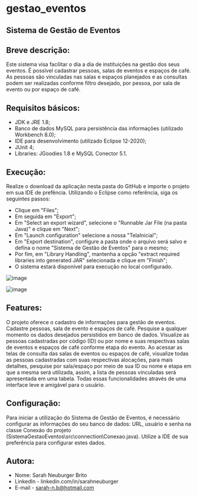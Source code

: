 # gestao_eventos

## Sistema de Gestão de Eventos

## Breve descrição:
Este sistema visa facilitar o dia a dia de instituições na gestão dos seus eventos.
É possível cadastrar pessoas, salas de eventos e espaços de café. As pessoas são vinculadas nas salas e espaços planejados e as consultas podem ser realizadas conforme filtro desejado, por pessoa, por sala de evento ou por espaço de café. 

## Requisitos básicos:
- JDK e JRE 1.8;
- Banco de dados MySQL para persistência das informações (utilizado Workbench 8.0);
- IDE para desenvolvimento (utilizado Eclipse 12-2020);
- JUnit 4;
- Libraries: JGoodies 1.8 e MySQL Conector 5.1.

## Execução:
Realize o download da aplicação nesta pasta do GitHub e importe o projeto em sua IDE de prefência.
Utilizando o Eclipse como referência, siga os seguintes passos: 
- Clique em "Files";
- Em seguida em "Export";
- Em "Select an export wizard", selecione o "Runnable Jar File (na pasta Java)" e clique em "Next";
- Em "Launch configuration" selecione a nossa "TelaInicial";
- Em "Export destination", configure a pasta onde o arquivo será salvo e defina o nome "Sistema de Gestão de Eventos" para o mesmo;
- Por fim, em "Library Handling", mantenha a opção "extract required libraries into generated JAR" selecionada e clique em "Finish";
- O sistema estará disponível para execução no local configurado.

![image](https://user-images.githubusercontent.com/61321914/109397360-ed271380-7914-11eb-8daa-3c5cf650039b.png)

![image](https://user-images.githubusercontent.com/61321914/109397389-16e03a80-7915-11eb-95ff-89a552ea6f45.png)


## Features:
O projeto oferece o cadastro de informações para gestão de eventos. Cadastre pessoas, sala de evento e espaços de café. Pesquise a qualquer momento os dados desejados persistidos em banco de dados. Visualize as pessoas cadastradas por código (ID) ou por nome e suas respectivas salas de eventos e espaços de café conforme etapa do evento. Ao acessar as telas de consulta das salas de eventos ou espaços de café, visualize todas as pessoas cadastradas com suas respectivas alocações, para mais detalhes, pesquise por sala/espaço por meio de sua ID ou nome e etapa em que a mesma será utilizada, assim, a lista de pessoas vinculadas será apresentada em uma tabela. Todas essas funcionalidades através de uma interface leve e amigável para o usuário.

## Configuração:
Para iniciar a utilização do Sistema de Gestão de Eventos, é necessário configurar as informações do seu banco de dados: URL, usuário e senha na classe Conexão do projeto (SistemaGestaoEventos\src\connection\Conexao.java). Utilize a IDE de sua preferência para configurar estes dados.

## Autora:
- Nome: Sarah Neuburger Brito
- LinkedIn - linkedin.com/in/sarahneuburger
- E-mail - sarah-n.b@hotmail.com
